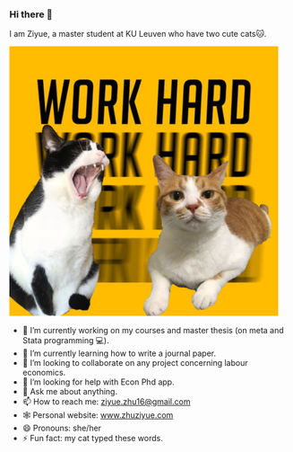 ### Hi there 👋

I am Ziyue, a master student at KU Leuven who have two cute cats🐱.
          
<img src="https://raw.githubusercontent.com/ziyue16/ziyue16/main/WechatIMG56019.jpeg" height="480" width="480">


- 🔭 I’m currently working on my courses and master thesis (on meta and Stata programming 💻).
- 🌱 I’m currently learning how to write a journal paper.
- 👯 I’m looking to collaborate on any project concerning labour economics.
- 🤔 I’m looking for help with Econ Phd app.
- 💬 Ask me about anything.
- 📫 How to reach me: ziyue.zhu16@gmail.com
- 🕸️ Personal website: www.zhuziyue.com
- 😄 Pronouns: she/her
- ⚡ Fun fact: my cat typed these words.

<!--
**ziyue16/ziyue16** is a ✨ _special_ ✨ repository because its `README.md` (this file) appears on your GitHub profile.

Here are some ideas to get you started:

- 🔭 I’m currently working on ...
- 🌱 I’m currently learning ...
- 👯 I’m looking to collaborate on ...
- 🤔 I’m looking for help with ...
- 💬 Ask me about ...
- 📫 How to reach me: ...
- 😄 Pronouns: ...
- ⚡ Fun fact: ...
-->
